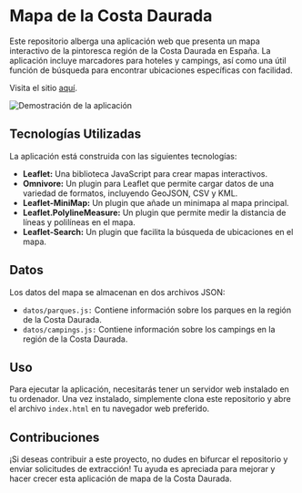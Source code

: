 # Mapa de la Costa Daurada

Este repositorio alberga una aplicación web que presenta un mapa interactivo de la pintoresca región de la Costa Daurada en España. La aplicación incluye marcadores para hoteles y campings, así como una útil función de búsqueda para encontrar ubicaciones específicas con facilidad.

Visita el sitio [aquí](alojamientos-costa-daurada.vercel.app).

![Demostración de la aplicación](https://s5.gifyu.com/images/SRNyR.gif)

## Tecnologías Utilizadas

La aplicación está construida con las siguientes tecnologías:

- **Leaflet:** Una biblioteca JavaScript para crear mapas interactivos.
- **Omnivore:** Un plugin para Leaflet que permite cargar datos de una variedad de formatos, incluyendo GeoJSON, CSV y KML.
- **Leaflet-MiniMap:** Un plugin que añade un minimapa al mapa principal.
- **Leaflet.PolylineMeasure:** Un plugin que permite medir la distancia de líneas y polilíneas en el mapa.
- **Leaflet-Search:** Un plugin que facilita la búsqueda de ubicaciones en el mapa.

## Datos

Los datos del mapa se almacenan en dos archivos JSON:

- `datos/parques.js:` Contiene información sobre los parques en la región de la Costa Daurada.
- `datos/campings.js:` Contiene información sobre los campings en la región de la Costa Daurada.

## Uso

Para ejecutar la aplicación, necesitarás tener un servidor web instalado en tu ordenador. Una vez instalado, simplemente clona este repositorio y abre el archivo `index.html` en tu navegador web preferido.

## Contribuciones

¡Si deseas contribuir a este proyecto, no dudes en bifurcar el repositorio y enviar solicitudes de extracción! Tu ayuda es apreciada para mejorar y hacer crecer esta aplicación de mapa de la Costa Daurada.
